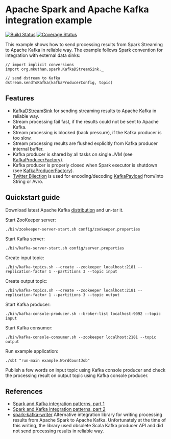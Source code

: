 # Apache Spark and Apache Kafka integration example

[![Build Status](https://travis-ci.org/mkuthan/example-spark-kafka.svg?branch=master)](https://travis-ci.org/mkuthan/example-spark-kafka) [![Coverage Status](https://img.shields.io/coveralls/mkuthan/example-spark-kafka.svg)](https://coveralls.io/r/mkuthan/example-spark-kafka?branch=master)

This example shows how to send processing results from Spark Streaming to Apache Kafka in reliable way.
The example follows Spark convention for integration with external data sinks:

    // import implicit conversions
    import org.mkuthan.spark.KafkaDStreamSink._
    
    // send dstream to Kafka
    dstream.sendToKafka(kafkaProducerConfig, topic)


## Features

* [KafkaDStreamSink](src/main/scala/org/mkuthan/spark/KafkaDStreamSink.scala) for sending streaming results to Apache Kafka in reliable way.
* Stream processing fail fast, if the results could not be sent to Apache Kafka.
* Stream processing is blocked (back pressure), if the Kafka producer is too slow.
* Stream processing results are flushed explicitly from Kafka producer internal buffer.
* Kafka producer is shared by all tasks on single JVM (see [KafkaProducerFactory](src/main/scala/org/mkuthan/spark/KafkaProducerFactory.scala)).
* Kafka producer is properly closed when Spark executor is shutdown (see [KafkaProducerFactory](src/main/scala/org/mkuthan/spark/KafkaProducerFactory.scala)).
* [Twitter Bijection](https://github.com/twitter/bijection) is used for encoding/decoding [KafkaPayload](src/main/scala/org/mkuthan/spark/KafkaPayload.scala) from/into String or Avro.

## Quickstart guide

Download latest Apache Kafka [distribution](http://kafka.apache.org/downloads.html) and un-tar it. 

Start ZooKeeper server:

    ./bin/zookeeper-server-start.sh config/zookeeper.properties

Start Kafka server:

    ./bin/kafka-server-start.sh config/server.properties

Create input topic:

    ./bin/kafka-topics.sh --create --zookeeper localhost:2181 --replication-factor 1 --partitions 3 --topic input

Create output topic:

    ./bin/kafka-topics.sh --create --zookeeper localhost:2181 --replication-factor 1 --partitions 3 --topic output

Start Kafka producer:

    ./bin/kafka-console-producer.sh --broker-list localhost:9092 --topic input

Start Kafka consumer:

    ./bin/kafka-console-consumer.sh --zookeeper localhost:2181 --topic output

Run example application:

    ./sbt "run-main example.WordCountJob"

Publish a few words on input topic using Kafka console producer and check the processing result on output topic using Kafka console producer.

## References

* [Spark and Kafka integration patterns, part 1](http://mkuthan.github.io/blog/2015/08/06/spark-kafka-integration1/)
* [Spark and Kafka integration patterns, part 2](http://mkuthan.github.io/blog/2016/01/29/spark-kafka-integration2/)
* [spark-kafka-writer](https://github.com/cloudera/spark-kafka-writer)
Alternative integration library for writing processing results from Apache Spark to Apache Kafka. 
Unfortunately at the time of this writing, the library used obsolete Scala Kafka producer API and did not send processing results in reliable way.
